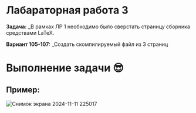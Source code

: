 # Лабараторная работа 3
__Задача:__ _В рамках ЛР 1 необходимо было сверстать страницу сборника средствами LaTeX.

__Вариант 105-107:__ _Создать скомпилируемый файл из 3 страниц
# Выполнение задачи :sunglasses:
## Пример:

![Снимок экрана 2024-11-11 225017](https://github.com/user-attachments/assets/dcc86549-5e76-4275-80fc-8f65af46e726)
